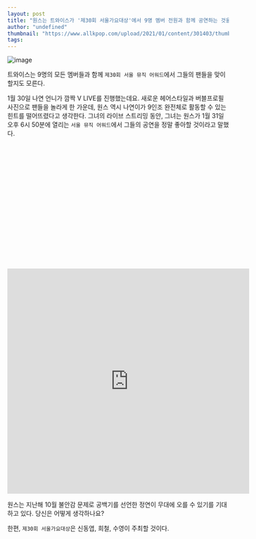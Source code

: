 ```yaml
---
layout: post
title: "원스는 트와이스가 '제30회 서울가요대상'에서 9명 멤버 전원과 함께 공연하는 것을 희망하고 있다."
author: "undefined"
thumbnail: "https://www.allkpop.com/upload/2021/01/content/301403/thumb/1612033436-1611379027-twice-better-group-concept-photo-3.png"
tags: 
---
```



![image](https://www.allkpop.com/upload/2021/01/content/301403/1612033436-1611379027-twice-better-group-concept-photo-3.png)

트와이스는 9명의 모든 멤버들과 함께 `제30회 서울 뮤직 어워드`에서 그들의 팬들을 맞이할지도 모른다.

1월 30일 나연 언니가 깜짝 V LIVE를 진행했는데요. 새로운 헤어스타일과 버블프로필 사진으로 팬들을 놀라게 한 가운데, 원스 역시 나연이가 9인조 완전체로 활동할 수 있는 힌트를 떨어뜨렸다고 생각한다. 그녀의 라이브 스트리밍 동안, 그녀는 원스가 1월 31일 오후 6시 50분에 열리는 `서울 뮤직 어워드`에서 그들의 공연을 정말 좋아할 것이라고 말했다.


<div class="video_wrapper" style="padding-top: 56.25%;">
    <iframe id="twitter-widget-0" scrolling="no" frameborder="0" allowtransparency="true" allowfullscreen="true" class="" style="position: static; visibility: visible; width: 550px; height: 512px; display: block; flex-grow: 1;" title="Twitter Tweet" src="https://platform.twitter.com/embed/index.html?creatorScreenName=allkpop&amp;dnt=false&amp;embedId=twitter-widget-0&amp;frame=false&amp;hideCard=false&amp;hideThread=false&amp;id=1355518679396605953&amp;lang=en&amp;origin=https%3A%2F%2Fwww.allkpop.com%2Farticle%2F2021%2F01%2Fonces-hopeful-to-see-twice-perform-with-all-9-members-at-the-30th-seoul-music-awards&amp;siteScreenName=allkpop&amp;theme=light&amp;widgetsVersion=ed20a2b%3A1601588405575&amp;width=550px" data-tweet-id="1355518679396605953"></iframe>
</div>


원스는 지난해 10월 불안감 문제로 공백기를 선언한 정연이 무대에 오를 수 있기를 기대하고 있다. 당신은 어떻게 생각하나요?

한편, `제30회 서울가요대상`은 신동엽, 희철, 수영이 주최할 것이다.